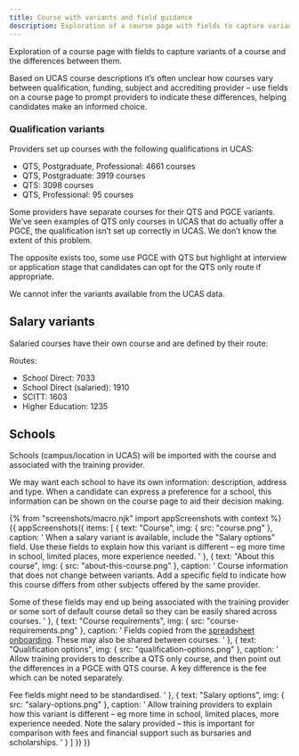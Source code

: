 ```yaml
---
title: Course with variants and field guidance
description: Exploration of a course page with fields to capture variants of a course and the differences between them.
---
```

Exploration of a course page with fields to capture variants of a course and the differences between them.

Based on UCAS course descriptions it’s often unclear how courses vary between qualification, funding, subject and accrediting provider – use fields on a course page to prompt providers to indicate these differences, helping candidates make an informed choice.

### Qualification variants

Providers set up courses with the following qualifications in UCAS:

*   QTS, Postgraduate, Professional: 4661 courses
*   QTS, Postgraduate: 3919 courses
*   QTS: 3098 courses
*   QTS, Professional: 95 courses

Some providers have separate courses for their QTS and PGCE variants. We’ve seen examples of QTS only courses in UCAS that do actually offer a PGCE, the qualification isn’t set up correctly in UCAS. We don’t know the extent of this problem.

The opposite exists too, some use PGCE with QTS but highlight at interview or application stage that candidates can opt for the QTS only route if appropriate.

We cannot infer the variants available from the UCAS data.

## Salary variants

Salaried courses have their own course and are defined by their route:

Routes:

*   School Direct: 7033
*   School Direct (salaried): 1910
*   SCITT: 1603
*   Higher Education: 1235

## Schools

Schools (campus/location in UCAS) will be imported with the course and associated with the training provider.

We may want each school to have its own information: description, address and type. When a candidate can express a preference for a school, this information can be shown on the course page to aid their decision making.

{% from "screenshots/macro.njk" import appScreenshots with context %}
{{ appScreenshots({
  items: [
    {
      text: "Course",
      img: { src: "course.png" },
      caption: '
When a salary variant is available, include the "Salary options" field. Use these fields to explain how this variant is different – eg more time in school, limited places, more experience needed.
      '
    },
    {
      text: "About this course",
      img: { src: "about-this-course.png" },
      caption: '
Course information that does not change between variants. Add a specific field to indicate how this course differs from other subjects offered by the same provider.

Some of these fields may end up being associated with the training provider or some sort of default course detail so they can be easily shared across courses.
      '
    },
    {
      text: "Course requirements",
      img: { src: "course-requirements.png" },
      caption: '
Fields copied from the [spreadsheet onboarding](/publish-teacher-training-courses/original-onboarding). These may also be shared between courses.
      '
    },
    {
      text: "Qualification options",
      img: { src: "qualification-options.png" },
      caption: '
Allow training providers to describe a QTS only course, and then point out the differences in a PGCE with QTS course. A key difference is the fee which can be noted separately.

Fee fields might need to be standardised.
      '
    },
    {
      text: "Salary options",
      img: { src: "salary-options.png" },
      caption: '
Allow training providers to explain how this variant is different – eg more time in school, limited places, more experience needed. Note the salary provided – this is important for comparison with fees and financial support such as bursaries and scholarships.
      '
    }
  ]
}) }}
